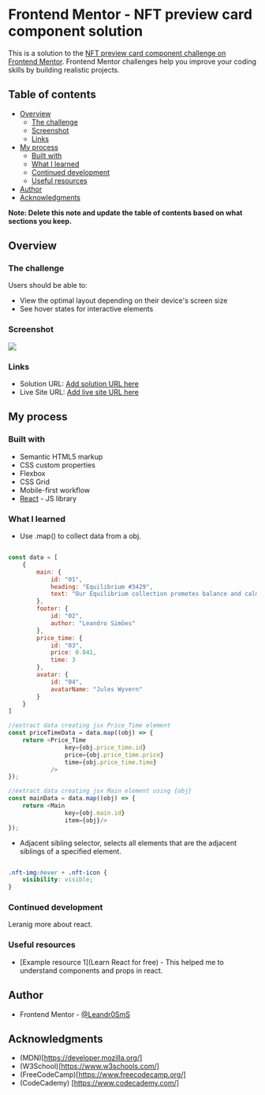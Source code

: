 # Frontend Mentor - NFT preview card component solution

This is a solution to the [NFT preview card component challenge on Frontend Mentor](https://www.frontendmentor.io/challenges/nft-preview-card-component-SbdUL_w0U). Frontend Mentor challenges help you improve your coding skills by building realistic projects. 

## Table of contents

- [Overview](#overview)
  - [The challenge](#the-challenge)
  - [Screenshot](#screenshot)
  - [Links](#links)
- [My process](#my-process)
  - [Built with](#built-with)
  - [What I learned](#what-i-learned)
  - [Continued development](#continued-development)
  - [Useful resources](#useful-resources)
- [Author](#author)
- [Acknowledgments](#acknowledgments)

**Note: Delete this note and update the table of contents based on what sections you keep.**

## Overview

### The challenge

Users should be able to:

- View the optimal layout depending on their device's screen size
- See hover states for interactive elements

### Screenshot

![](./screenshot.jpg)

### Links

- Solution URL: [Add solution URL here](https://your-solution-url.com)
- Live Site URL: [Add live site URL here](https://your-live-site-url.com)

## My process

### Built with

- Semantic HTML5 markup
- CSS custom properties
- Flexbox
- CSS Grid
- Mobile-first workflow
- [React](https://reactjs.org/) - JS library

### What I learned

- Use .map() to collect data from a obj.

```js

const data = [
    {
        main: {
            id: "01",
            heading: "Equilibrium #3429",
            text: "Our Equilibrium collection promotes balance and calm.",
        },
        footer: {
            id: "02",
            author: "Leandro Simões"
        },
        price_time: {
            id: "03",
            price: 0.041,
            time: 3
        },
        avatar: {
            id: "04",
            avatarName: "Jules Wyvern"
        }
    }
]

//extract data creating jsx Price_Time element
const priceTimeData = data.map((obj) => {
    return <Price_Time 
                key={obj.price_time.id}
                price={obj.price_time.price}
                time={obj.price_time.time}    
            />
});

//extract data creating jsx Main element using {obj}
const mainData = data.map((obj) => {
    return <Main
                key={obj.main.id}
                item={obj}/>
});

```

- Adjacent sibling selector, selects all elements that are the adjacent siblings of a specified element.

```CSS

.nft-img:hover + .nft-icon {
    visibility: visible;
} 

```

### Continued development

Leranig more about react.

### Useful resources

- [Example resource 1](Learn React for free) - This helped me to understand components and props in react. 

## Author

- Frontend Mentor - [@Leandr0SmS](https://www.frontendmentor.io/profile/Leandr0SmS)

## Acknowledgments

- (MDN)[https://developer.mozilla.org/]
- (W3School)[https://www.w3schools.com/]
- (FreeCodeCamp)[https://www.freecodecamp.org/]
- (CodeCademy) [https://www.codecademy.com/]

